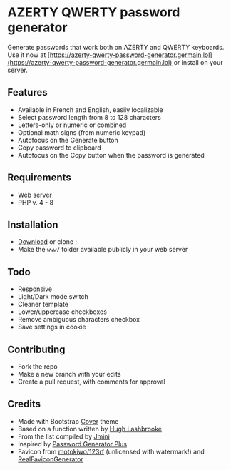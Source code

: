 # AZERTY QWERTY password generator

Generate passwords that work both on AZERTY and QWERTY keyboards.
Use it now at [https://azerty-qwerty-password-generator.germain.lol](https://azerty-qwerty-password-generator.germain.lol) or install on your server.


## Features

- Available in French and English, easily localizable
- Select password length from 8 to 128 characters
- Letters-only or numeric or combined
- Optional math signs (from numeric keypad)
- Autofocus on the Generate button
- Copy password to clipboard
- Autofocus on the Copy button when the password is generated


## Requirements

- Web server
- PHP v. 4 - 8


## Installation

- [Download](https://github.com/germain-italic/azerty-qwerty-password-generator/archive/refs/heads/master.zip) or clone ;
- Make the `www/` folder available publicly in your web server


## Todo

- Responsive
- Light/Dark mode switch
- Cleaner template
- Lower/uppercase checkboxes
- Remove ambiguous characters checkbox
- Save settings in cookie


## Contributing

- Fork the repo
- Make a new branch with your edits
- Create a pull request, with comments for approval


## Credits

- Made with Bootstrap [Cover](https://getbootstrap.com/docs/4.0/examples/cover/) theme
- Based on a function written by [Hugh Lashbrooke](https://hughlashbrooke.com/2012/04/23/simple-way-to-generate-a-random-password-in-php/)
- From the list compiled by [Jmini](http://docs.jmini.fr/notes/lettres-communes-claviers)
- Inspired by [Password Generator Plus](https://passwordsgenerator.net/plus/)
- Favicon from [motokiwo/123rf](https://www.123rf.com/photo_92713170_stock-vector-vector-icon-for-branding-and-identity-illustration-letter-aq-icon-template-vector-illustration-desig.html) (unlicensed with watermark!) and [RealFaviconGenerator](https://realfavicongenerator.net/favicon_result?file_id=p1fv5289fr1neh1pa51hv8hrrab86)